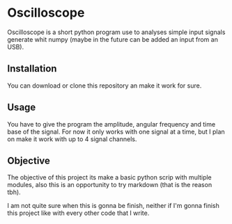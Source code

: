 # Oscilloscope

Oscilloscope is a short python program use to analyses  simple input signals generate whit numpy (maybe in the future can be added an input from an USB).

## Installation

You can download or clone this repository an make it work for sure.

## Usage

You have to give the program the amplitude, angular frequency and time base of the signal. For now it only works with one signal at a time, but I plan on make it work with up to 4 signal channels.

## Objective

The objective of this project its make a basic python scrip with multiple modules, also this is an opportunity to try markdown (that is the reason tbh).

I am not quite sure when this is gonna be finish, neither if I'm gonna finish this project like with every other code that I write.

